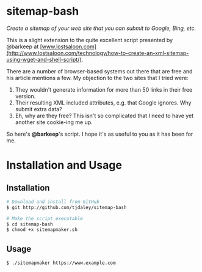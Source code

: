 # sitemap-bash
*Create a sitemap of your web site that you can submit to Google, Bing, etc.*

This is a slight extension to the quite excellent script presented by @barkeep at [www.lostsaloon.com](http://www.lostsaloon.com/technology/how-to-create-an-xml-sitemap-using-wget-and-shell-script/).

There are a number of browser-based systems out there that are free and his article mentions a few.
My objection to the two sites that I tried were:

1. They wouldn't generate information for more than 50 links in their free version.
2. Their resulting XML included attributes, e.g. <priority> that Google ignores. Why submit extra data?
3. Eh, why are they free? This isn't so complicated that I need to have yet another site cookie-ing me up.

So here's **@barkeep**'s script. I hope it's as useful to you as it has been for me.

# Installation and Usage

## Installation

```bash
# Download and install from GitHub
$ git http://github.com/tjdaley/sitemap-bash

# Make the script executable
$ cd sitemap-bash
$ chmod +x sitemapmaker.sh
```
## Usage

```bash
$ ./sitemapmaker https://www.example.com
```
